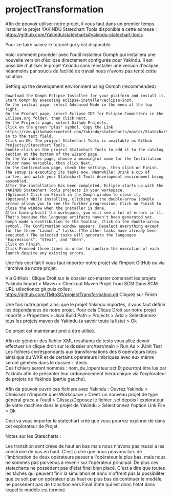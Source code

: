 # projectTransformation

Afin de pouvoir utiliser notre projet, il vous faut dans un premier temps installer le projet YAKINDU Statechart Tools
disponible a cette adresse : https://github.com/Yakindu/statecharts#yakindu-statechart-tools

Pour ce faire suivez le tutoriel qui y est disponible.

Voici comment procéder avec l'outil installeur Oomph qui installera une nouvelle version d'éclipse directement
configurée pour Yakindu. Il est possible d'utiliser le projet Yakindu sans réinstaller une version d'eclipse, néanmoins
par soucis de facilité de travail nous n'avons pas tenté cette solution.

Setting up the development environment using Oomph (recommended)

    Download the Oomph Eclipse Installer for your platform and install it.
    Start Oomph by executing eclipse-installer/eclipse-inst.
    On the initial page, select Advanced Mode in the menu at the top right.
    On the Product page, select Eclipse IDE for Eclipse Committers in the Eclipse.org folder, then click Next.
    On the Projects page, select Github Projects.
    Click on the green "plus" symbol. Copy the Link https://raw.githubusercontent.com/Yakindu/statecharts/master/StatechartTools.setup in to the text field.
    Click on OK. The project Statechart Tools is available as Github Projects//Statechart Tools.
    Double-click on the project Statechart Tools to add it to the catalog section at the bottom of the wizard page.
    On the Variables page, choose a meaningful name for the Installation folder name variable, then click Next.
    On the Confirmation page, check the settings, then click on Finish.
    The setup is executing its tasks now. Meanwhile: Drink a cup of coffee, and watch your Statechart Tools development environment being assembled.
    After the installation has been completed, Eclipse starts up with the YAKINDU Statechart Tools projects in your workspace.
    (Optional) Click on Finish in the Oomph window to close it.
    (Optional) While installing, clicking on the double-arrow (double arrow) allows you to see the further progression. Click on Finish to close the window when the installer is done.
    After having built the workspace, you will see a lot of errors in it. That's because the language artifacts haven't been generated yet. Oomph made a contribution to the toolbar. Click on the double-arrow symbol. The Confirmation window appears. Deselect everything except for the three "Launch …" tasks. (The other tasks have already been executed.) The selected tasks will generate the languages "Expressions", "SText", and "SGen".
    Click on Finish.
    Click Proceed three times in order to confirm the execution of each launch despite any existing errors.


Une fois ceci fait il vous faut importer notre projet via l'import GitHub ou via l'archive de notre projet.

Via GitHub :
Clique Droit sur le dossier sct-master contenant les projets Yakindu
Import > Maven > Checkout Maven Projet from SCM
Dans SCM URL sélectionez git puis collez : https://github.com/TMtoSC/projectTransformation.git
Cliquez sur Finish

Une fois notre projet ainsi que le projet Yakindu importés, il vous faut définir les dépendances de notre projet.
Pour cela Clique Droit sur notre projet importé > Properties > Java Build Path > Projects > Add > Selectionnez tous les projets maven de Yakindu (a savoir toute la liste) > Ok

Ce projet est maintenant pret à être utilisé.

Afin de générer des fichier XML resultants de tests vous allez devoir effectuer un clique droit sur le dossier
src/test/main > Run As > JUnit Test
Les fichiers correspondants aux transformations des 6 opérateurs lotos ainsi que du WXR et de certains opérateurs imbriqués avec eux même seront générés dans le dossier :
.\tests\
Ces fichiers seront nommés : nom_de_loperateur.sct
Et pourront être lus par Yakindu afin de présenter leur ordonancement hierarchique via l'explorateur de projets de Yakindu (partie gauche).

Afin de pouvoir ouvrir ces fichiers avec Yakindu : Ouvrez Yakindu > Choisisez n'importe quel Workspace > Créez un nouveau projet de type général grace a l'outil > Glissez/Déposez le fichier .sct depuis l'explorateur de votre machine dans le projet de Yakindu > Sélectionnez l'option Link File > Ok

Ceci va vous importer le statechart créé que vous pourrez explorer de dans cet explorateur de Projet.



Notes sur les Statecharts :

Les transition sont crées de haut en bas mais nous n'avons pas reussi a les construire de bas en haut. C'est a dire que nous pouvons lors de l'imbrication de deux opérateurs passer a l'opérateur le plus bas, mais nous ne sommes pas parvenus a revenir sur l'opérateur principal.
De plus ces statecharts ne possèdent pas d'état final bien placé. C'est a dire que toutes les tâches qui peuvent finir la simulation et donc n'offrent pas la possibiliter que ce soit par un opérateur plus haut ou plus bas de continuer le modèle, ne possèdent pas de transition vers Final State qui est donc l'état dans lequel le modèle est terminé.
